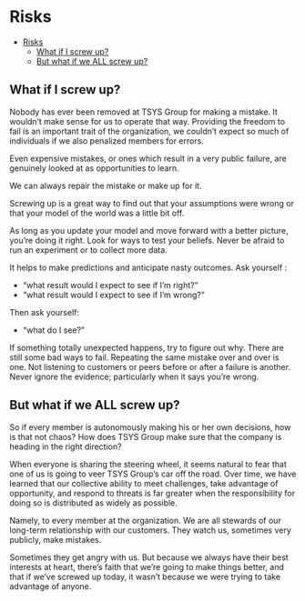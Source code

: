# Risks

<!-- TOC -->

- [Risks](#risks)
  - [What if I screw up?](#what-if-i-screw-up)
  - [But what if we ALL screw up?](#but-what-if-we-all-screw-up)

<!-- /TOC -->

## What if I screw up?

Nobody has ever been removed at TSYS Group for making a mistake.  It wouldn’t make sense for us to operate that way. Providing the freedom to fail is an important trait of the 
organization, we couldn’t expect so much of individuals if we also penalized members for errors.

Even expensive mistakes, or ones which result in a very public failure, are genuinely looked at as opportunities to learn.

We can always repair the mistake or make up for it.

Screwing up is a great way to find out that your assumptions were wrong or that your model of the world was a little bit off.

As long as you update your model and move forward with a better picture, you’re doing it right. Look for ways to test your beliefs. Never be afraid to run an experiment or to collect
more data.

It helps to make predictions and anticipate nasty outcomes. Ask yourself :

* “what result would I expect to see if I’m right?”
* “what result would I expect to see if I’m wrong?”

Then ask yourself:

* “what do I see?”

If something totally unexpected happens, try to figure out why.  There are still some bad ways to fail. Repeating the same mistake over and over is one. Not listening to customers or
peers before or after a failure is another. Never ignore the evidence; particularly when it says you’re wrong.

## But what if we ALL screw up?

So if every member is autonomously making his or her own decisions, how is that not chaos? How does TSYS Group make sure that the company is heading in the right direction?

When everyone is sharing the steering wheel, it seems natural to fear that one of us is going to veer TSYS Group’s car off the road.  Over time, we have learned that our collective
ability to meet challenges, take advantage of opportunity, and respond to threats is far greater when the responsibility for doing so is distributed as widely as possible.

Namely, to every member at the organization.  We are all stewards of our long-term relationship with our customers. They watch us, sometimes very publicly, make mistakes.

Sometimes they get angry with us. But because we always have their best interests at heart, there’s faith that we’re going to make things better, and that if we’ve screwed up today,
it wasn’t because we were trying to take advantage of anyone.
